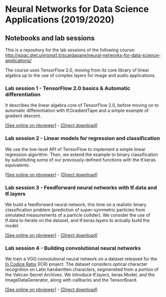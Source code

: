 # Neural Networks for Data Science Applications (2019/2020)
## Notebooks and lab sessions

This is a repository for the lab sessions of the following course:
http://ispac.diet.uniroma1.it/scardapane/neural-networks-for-data-science-applications/

The course uses TensorFlow 2.0, moving from its core library of linear algebra up to the use of complex layers for image and audio applications.

### Lab session 1 - TensorFlow 2.0 basics & Automatic differentiation

It describes the linear algebra core of TensorFlow 2.0, before moving on to automatic differentiation with tf.GradientTape and a simple example of gradient descent.

[[See online on nbviewer]](https://nbviewer.jupyter.org/github/sscardapane/neural-networks-for-data-science/blob/master/Notebook_1_Basics_and_automatic_differentiation.ipynb) - [[Direct download]](https://github.com/sscardapane/neural-networks-for-data-science/blob/master/Notebook_1_Basics_and_automatic_differentiation.ipynb)

### Lab session 2 - Linear models for regression and classification

We use the low-level API of TensorFlow to implement a simple linear regression algorithm. Then, we extend the example to binary classification by substituting some of our previously-defined functions with the tf.keras equivalents.

[[See online on nbviewer]](https://nbviewer.jupyter.org/github/sscardapane/neural-networks-for-data-science/blob/master/Notebook_2_Linear_models.ipynb) - [[Direct download]](https://github.com/sscardapane/neural-networks-for-data-science/blob/master/Notebook_2_Linear_models.ipynb)

### Lab session 3 - Feedforward neural networks with tf.data and tf.layers

We build a feedforward neural network, this time on a realistic binary classification problem (prediction of super-symmetric particles from simulated measurements of a particle collider). We consider the use of tf.data to iterate on the dataset, and tf.keras.layers to actually build the model.

[[See online on nbviewer]](https://nbviewer.jupyter.org/github/sscardapane/neural-networks-for-data-science/blob/master/Notebook_3_Feedforward_neural_networks.ipynb) - [[Direct download]](https://github.com/sscardapane/neural-networks-for-data-science/blob/master/Notebook_3_Feedforward_neural_networks.ipynb)

### Lab session 4 - Building convolutional neural networks

We train a VGG convolutional neural network on a dataset released for the [In Codice Ratio](http://www.inf.uniroma3.it/db/icr/) (ICR) project. The dataset considers optical character recognition on Latin handwritten characters, segmeneted from a portion of the Vatican Secret Archives. We introduce tf.layers, keras.Model, and the ImageDataGenerator, along with callbacks and the TensorBoard.

[[See online on nbviewer]](https://nbviewer.jupyter.org/github/sscardapane/neural-networks-for-data-science/blob/master/Notebook_4_Building_convolutional_neural_networks.ipynb) - [[Direct download]](https://github.com/sscardapane/neural-networks-for-data-science/blob/master/Notebook_4_Building_convolutional_neural_networks.ipynb)
